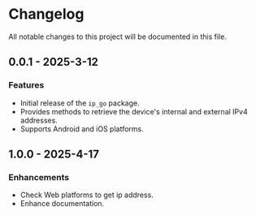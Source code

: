 # Changelog

All notable changes to this project will be documented in this file.

## 0.0.1 - 2025-3-12

### Features

* Initial release of the `ip_go` package.
* Provides methods to retrieve the device's internal and external IPv4 addresses.
* Supports Android and iOS platforms.

## 1.0.0 - 2025-4-17

### Enhancements

* Check Web platforms to get ip address.
* Enhance documentation.